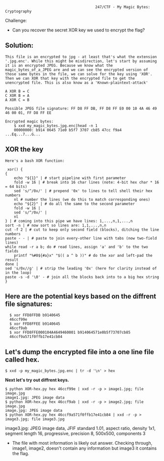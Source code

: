                                              247/CTF - My Magic Bytes: Cryptography

Challenge:
- Can you recover the secret XOR key we used to encrypt the flag?

Solution:
---------
    
    This file is an encrypted to jpg - at least that's what the extension '.jpg.enc'. While this might be misdirection, let's start by assuming it is an encrypted JPEG. Because we know what the magic_bytes_of_a_JPEG are and we can see the encrypted version of those same bytes in the file, we can solve for the key using 'XOR'. Then we can XOR that key with the encrypted file to get the unencrypted file. This is also know as a 'Known-plaintext-attack'

    A XOR B = C
    C XOR B = A
    A XOR C = B

    Possible JPEG file signature: FF D8 FF DB, FF D8 FF E0 00 10 4A 46 49 46 00 01, FF D8 FF EE

    Encrypted magic bytes:
        $ xxd my_magic_bytes.jpg.enc|head -n 1
        00000000: b914 0645 71e0 b5f7 3707 cb85 47cc f9a4  ...Eq...7...G...
    
XOR the key
------------

    Here's a bash XOR function:

     xor() {
    {
        echo "${1}" | # start pipeline with first parameter
        fold -w 16 | # break into 16 char lines (note: 4-bit hex char * 16 = 64 bits)
        sed 's/^/0x/' | # prepend '0x' to lines to tell shell their hex numbers
        nl # number the lines (we do this to match corresponding ones)
        echo "${2}" | # do all the same to the second parameter
        fold -w 16 | 
        sed 's/^/0x/' | 
        nl
    } | # coming into this pipe we have lines: 1,...,n,1,...,n 
    sort -n | # now sort so lines are: 1,1,...,n,n
    cut -f 2 | # cut to keep only second field (blocks), ditching the line numbers
    paste - - | # paste to join every-other line with tabs (now two-field lines)
    while read -r a b; do # read lines, assign 'a' and 'b' to the two fields 
        printf "%#0${#a}x" "$(( a ^ b ))" # do the xor and left-pad the result
    done |
    sed 's/0x//g' | # strip the leading '0x' (here for clarity instead of in the loop)
    paste -s -d '\0' - # join all the blocks back into to a big hex string
    }

## Here are the potential keys based on the diffrent file signatures:

      $ xor FFD8FFDB b9140645
      46ccf99e
      $ xor FFD8FFEE b9140645
      46ccf9ab
      $ xor FFD8FFE000104A4649460001 b914064571e0b5f73707cb85
      46ccf9a571f0ffb17e41cb84

## Let's dump the encrypted file into a one line file called hex.
    
    $ xxd -p my_magic_bytes.jpg.enc | tr -d '\n' > hex

**Next let's try out diffrent keys.**

    $ python XOR-hex.py hex 46ccf99e | xxd -r -p > image1.jpg; file image.jpg
    image1.jpg: JPEG image data
    $ python XOR-hex.py hex 46ccf9ab | xxd -r -p > image2.jpg; file image.jpg
    image.jpg: JPEG image data
    $ python XOR-hex.py hex 46ccf9a571f0ffb17e41cb84 | xxd -r -p > image3.jpg; file image3.jpg
image3.jpg: JPEG image data, JFIF standard 1.01, aspect ratio, density 1x1, segment length 16, progressive, precision 8, 500x500, components 3

- The file with most information is likely out answer. Checking through, image1, image2, doesn't contain any information but image3 it contains the flag.
 
  
 
